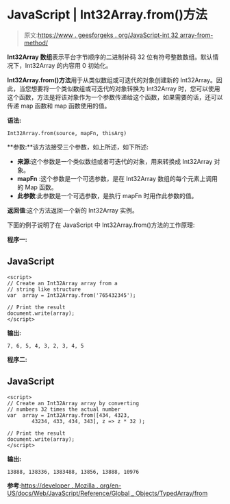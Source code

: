 # JavaScript | Int32Array.from()方法

> 原文:[https://www . geesforgeks . org/JavaScript-int 32 array-from-method/](https://www.geeksforgeeks.org/javascript-int32array-from-method/)

**Int32Array 数组**表示平台字节顺序的二进制补码 32 位有符号整数数组。默认情况下，Int32Array 的内容用 0 初始化。

**Int32Array.from()方法**用于从类似数组或可迭代的对象创建新的 Int32Array。因此，当您想要将一个类似数组或可迭代的对象转换为 Int32Array 时，您可以使用这个函数，方法是将该对象作为一个参数传递给这个函数，如果需要的话，还可以传递 map 函数和 map 函数使用的值。

**语法:**

```
Int32Array.from(source, mapFn, thisArg)

```

**参数:**该方法接受三个参数，如上所述，如下所述:

*   **来源**:这个参数是一个类似数组或者可迭代的对象，用来转换成 Int32Array 对象。
*   **mapFn** :这个参数是一个可选参数，是在 Int32Array 数组的每个元素上调用的 Map 函数。
*   **此参数**:此参数是一个可选参数，是执行 mapFn 时用作此参数的值。

**返回值**:这个方法返回一个新的 Int32Array 实例。

下面的例子说明了在 JavaScript 中 Int32Array.from()方法的工作原理:

**程序一:**

## JavaScript

```
<script>
// Create an Int32Array array from a
// string like structure
var  array = Int32Array.from('765432345');

// Print the result
document.write(array);
</script>
```

**输出:**

```
7, 6, 5, 4, 3, 2, 3, 4, 5
```

**程序二:**

## JavaScript

```
<script>
// Create an Int32Array array by converting
// numbers 32 times the actual number
var  array = Int32Array.from([434, 4323,
        43234, 433, 434, 343], z => z * 32 );

// Print the result
document.write(array);
</script>
```

**输出:**

```
13888, 138336, 1383488, 13856, 13888, 10976
```

**参考:**[https://developer . Mozilla . org/en-US/docs/Web/JavaScript/Reference/Global _ Objects/TypedArray/from](https://developer.mozilla.org/en-US/docs/Web/JavaScript/Reference/Global_Objects/TypedArray/from)